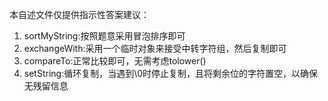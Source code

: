 本自述文件仅提供指示性答案建议：
1. sortMyString:按照题意采用冒泡排序即可
2. exchangeWith:采用一个临时对象来接受中转字符组，然后复制即可
3. compareTo:正常比较即可，无需考虑tolower()
4. setString:循环复制，当遇到\0时停止复制，且将剩余位的字符置空，以确保无残留信息
